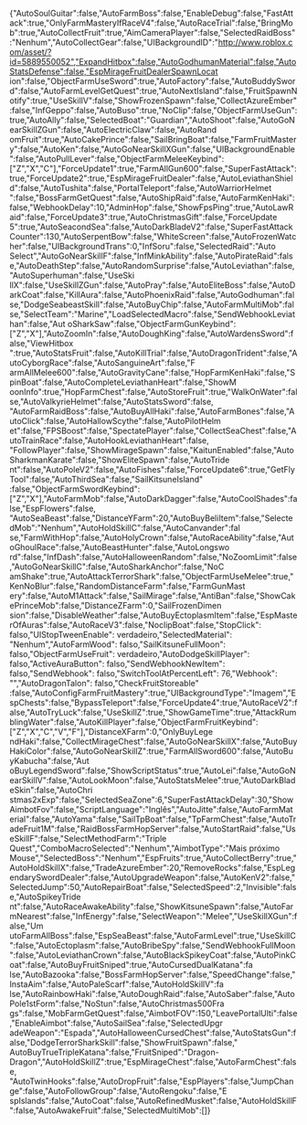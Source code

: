 {"AutoSoulGuitar":false,"AutoFarmBoss":false,"EnableDebug":false,"FastAttack":true,"OnlyFarmMasteryIfRaceV4":false,"AutoRaceTrial":false,"BringMob":true,"AutoCollectFruit":true,"AimCameraPlayer":false,"SelectedRaidBoss":"Nenhum","AutoCollectGear":false,"UIBackgroundID":"http://www.roblox.com/asset/?id=5889550052","ExpandHitbox":false,"AutoGodhumanMaterial":false,"AutoStatsDefense":false,"EspMirageFruitDealerSpawnLocat ion":false,"ObjectFarmUseSword":true,"AutoFactory":false,"AutoBuddySword":false,"AutoFarmLevelGetQuest":true,"AutoNextIsland":false,"FruitSpawnNotify":true,"UseSkillV":false,"ShowFrozenSpawn":false,"CollectAzureEmber":false,"InfGeppo":false,"AutoBuso":true,"NoClip":false,"ObjectFarmUseGun":true,"AutoAlly":false,"SelectedBoat":"Guardian","AutoShoot":false,"AutoGoNearSkillZGun":false,"AutoElectricClaw":false,"AutoRand omFruit":true,"AutoCakePrince":false,"SailBringBoat":false,"FarmFruitMastery":false,"AutoKen":false,"AutoGoNearSkillXGun":false,"UIBackgroundEnable":false,"AutoPullLever":false,"ObjectFarmMeleeKeybind":["Z","X","C"],"ForceUpdate1":true,"FarmAllGun600":false,"SuperFastAttack":true,"ForceUpdate2":true,"EspMirageFruitDealer":false,"AutoLeviathanShield":false,"AutoTushita":false,"PortalTeleport":false,"AutoWarriorHelmet ":false,"BossFarmGetQuest":false,"AutoShipRaid":false,"AutoFarmKenHaki":false,"WebhookDelay":10,"AdminHop":false,"ShowFpsPing":true,"AutoLawRaid":false,"ForceUpdate3":true,"AutoChristmasGift":false,"ForceUpdate 5":true,"AutoSeacondSea":false,"AutoDarkBladeV2":false,"SuperFastAttackCounter":130,"AutoSerpentBow":false,"WhiteScreen":false,"AutoFrozenWatcher":false,"UIBackgroundTrans":0,"InfSoru":false,"SelectedRaid":"Auto Select","AutoGoNearSkillF":false,"InfMinkAbility":false,"AutoPirateRaid":false,"AutoDeathStep":false,"AutoRandomSurprise":false,"AutoLeviathan":false,"AutoSuperhuman":false,"UseSki llX":false,"UseSkillZGun":false,"AutoPray":false,"AutoEliteBoss":false,"AutoDarkCoat":false,"KillAura":false,"AutoPhoenixRaid":false,"AutoGodhuman":false,"DodgeSeabeastSkill":false,"AutoBuyChip":false,"AutoFarmMultiMob":false,"SelectTeam":"Marine","LoadSelectedMacro":false,"SendWebhookLeviathan":false,"Aut oSharkSaw":false,"ObjectFarmGunKeybind":["Z","X"],"AutoZoomIn":false,"AutoDoughKing":false,"AutoWardensSword":false,"ViewHitbox ":true,"AutoStatsFruit":false,"AutoKillTrial":false,"AutoDragonTrident":false,"AutoCyborgRace":false,"AutoSanguineArt":false,"F armAllMelee600":false,"AutoGravityCane":false,"HopFarmKenHaki":false,"SpinBoat":false,"AutoCompleteLeviathanHeart":false,"ShowM oonInfo":true,"HopFarmChest":false,"AutoStoreFruit":true,"WalkOnWater":false,"AutoValkyrieHelmet":false,"AutoStatsSword":false, "AutoFarmRaidBoss":false,"AutoBuyAllHaki":false,"AutoFarmBones":false,"AutoClick":false,"AutoHallowScythe":false,"AutoPilotHelm et":false,"FPSBoost":false,"SpectatePlayer":false,"CollectSeaChest":false,"AutoTrainRace":false,"AutoHookLeviathanHeart":false, "FollowPlayer":false,"ShowMirageSpawn":false,"KaitunEnabled":false,"AutoSharkmanKarate":false,"ShowEliteSpawn":false,"AutoTride nt":false,"AutoPoleV2":false,"AutoFishes":false,"ForceUpdate6":true,"GetFlyTool":false,"AutoThirdSea":false,"SailKitsuneIsland" :false,"ObjectFarmSwordKeybind":["Z","X"],"AutoFarmMob":false,"AutoDarkDagger":false,"AutoCoolShades":false,"EspFlowers":false, "AutoSeaBeast":false,"DistanceYFarm":20,"AutoBuyBeliItem":false,"SelectedMob":"Nenhum","AutoHoldSkillC":false,"AutoCanvander":fal se,"FarmWithHop":false,"AutoHolyCrown":false,"AutoRaceAbility":false,"AutoGhoulRace":false,"AutoBeastHunter":false,"AutoLongswo rd":false,"InfDash":false,"AutoHalloweenRandom":false,"NoZoomLimit":false,"AutoGoNearSkillC":false,"AutoSharkAnchor":false,"NoC amShake":true,"AutoAttackTerrorShark":false,"ObjectFarmUseMelee":true,"KenNoBlur":false,"RandomDistanceFarm":false,"FarmGunMast ery":false,"AutoM1Attack":false,"SailMirage":false,"AntiBan":false,"ShowCakePrinceMob":false,"DistanceZFarm":0,"SailFrozenDimen sion":false,"DisableWeather":false,"AutoBuyEctoplasmItem":false,"EspMasterOfAuras":false,"AutoRaceV3":false,"NoclipBoat":false,"StopClick": falso,"UIStopTweenEnable": verdadeiro,"SelectedMaterial": "Nenhum","AutoFarmWood": falso,"SailKitsuneFullMoon": falso,"ObjectFarmUseFruit": verdadeiro,"AutoDodgeSkillPlayer": falso,"ActiveAuraButton": falso,"SendWebhookNewItem": falso,"SendWebhook": falso,"SwitchToolAtPercentLeft": 76,"Webhook": "","AutoDragonTalon": falso,"CheckFruitStoreable" :false,"AutoConfigFarmFruitMastery":true,"UIBackgroundType":"Imagem","EspChests":false,"BypassTeleport":false,"ForceUpdate4":true,"AutoRaceV2":false,"AutoTryLuck":false,"UseSkillZ":true,"ShowGameTime":true,"AttackRumblingWater":false,"AutoKillPlayer":false,"ObjectFarmFruitKeybind":["Z","X","C","V","F"],"DistanceXFarm":0,"OnlyBuyLege ndHaki":false,"CollectMirageChest":false,"AutoGoNearSkillX":false,"AutoBuyHakiColor":false,"AutoGoNearSkillZ":true,"FarmAllSword600":false,"AutoBuyKabucha":false,"Aut oBuyLegendSword":false,"ShowScriptStatus":true,"AutoLei":false,"AutoGoNearSkillV":false,"AutoLookMoon":false,"AutoStatsMelee":true,"AutoDarkBladeSkin":false,"AutoChri stmas2xExp":false,"SelectedSeaZone":6,"SuperFastAttackDelay":30,"ShowAimbotFov":false,"ScriptLanguage":"Inglês","AutoJitte":false,"AutoFarmMaterial":false,"AutoYama":false,"SailTpBoat":false,"TpFarmChest":false,"AutoTradeFruit1M":false,"RaidBossFarmHopServer":false,"AutoStartRaid":false,"UseSkillF":false,"SelectMethodFarm":"Triple Quest","ComboMacroSelected":"Nenhum","AimbotType":"Mais próximo Mouse","SelectedBoss":"Nenhum","EspFruits":true,"AutoCollectBerry":true,"AutoHoldSkillX":false,"TradeAzureEmber":20,"RemoveRocks":false,"EspLegendarySwordDealer":false,"AutoUpgradeWeapon":false,"AutoKenV2":false,"SelectedJump":50,"AutoRepairBoat":false,"SelectedSpeed":2,"Invisible":false,"AutoSpikeyTride nt":false,"AutoRaceAwakeAbility":false,"ShowKitsuneSpawn":false,"AutoFarmNearest":false,"InfEnergy":false,"SelectWeapon":"Melee","UseSkillXGun":false,"Um utoFarmAllBoss":false,"EspSeaBeast":false,"AutoFarmLevel":true,"UseSkillC":false,"AutoEctoplasm":false,"AutoBribeSpy":false,"SendWebhookFullMoon":false,"AutoLeviathanCrown":false,"AutoBlackSpikeyCoat":false,"AutoPinkCoat":false,"AutoBuyFruitSniped":true,"AutoCursedDualKatana":fa lse,"AutoBazooka":false,"BossFarmHopServer":false,"SpeedChange":false,"InstaAim":false,"AutoPaleScarf":false,"AutoHoldSkillV":fa lse,"AutoRainbowHaki":false,"AutoDoughRaid":false,"AutoSaber":false,"AutoPole1stForm":false,"NoStun":false,"AutoChristmas500Fra gs":false,"MobFarmGetQuest":false,"AimbotFOV":150,"LeavePortalUlti":false,"EnableAimbot":false,"AutoSailSea":false,"SelectedUpgr adeWeapon":"Espada","AutoHalloweenCursedChest":false,"AutoStatsGun":false,"DodgeTerrorSharkSkill":false,"ShowFruitSpawn":false," AutoBuyTrueTripleKatana":false,"FruitSniped":"Dragon-Dragon","AutoHoldSkillZ":true,"EspMirageChest":false,"AutoFarmChest":false, "AutoTwinHooks":false,"AutoDropFruit":false,"EspPlayers":false,"JumpChange":false,"AutoFollowGroup":false,"AutoRengoku":false,"E spIslands":false,"AutoCoat":false,"AutoRefinedMusket":false,"AutoHoldSkillF":false,"AutoAwakeFruit":false,"SelectedMultiMob":[]}
